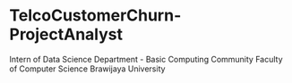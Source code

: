 # TelcoCustomerChurn-ProjectAnalyst
Intern of Data Science Department - Basic Computing Community Faculty of Computer Science Brawijaya University
